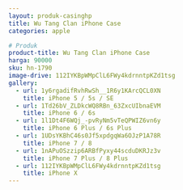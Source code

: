 ```yaml
---
layout: produk-casinghp
title: Wu Tang Clan iPhone Case
categories: apple

# Produk
product-title: Wu Tang Clan iPhone Case
harga: 90000
sku: hn-1790
image-drive: 112IYKBpWMpClL6FWy4kdrnntpKZd1tsg
gallery:
  - url: 1y6rgadifRvhRwSh__1R6y1KArcQCL0XN
    title: iPhone 5 / 5s / SE
  - url: 1Td26bV_ZLDkcWQ8RBn_63ZxcUIbnaEVM
    title: iPhone 6 / 6s
  - url: 1l1Dt4F6WQj_-pvRyNm5vTeQPWIZ6vn6y
    title: iPhone 6 Plus / 6s Plus
  - url: 1UDsYKBhC46s0Jf5xpdgqWa6OJzP1A78R
    title: iPhone 7 / 8
  - url: 1nAPuOSzzip6ARBfPyxy44scduDKRJz3v
    title: iPhone 7 Plus / 8 Plus
  - url: 112IYKBpWMpClL6FWy4kdrnntpKZd1tsg
    title: iPhone X
---
```

